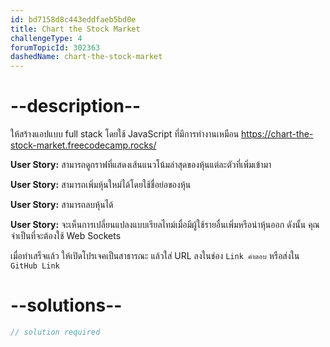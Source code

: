 ```yaml
---
id: bd7158d8c443eddfaeb5bd0e
title: Chart the Stock Market
challengeType: 4
forumTopicId: 302363
dashedName: chart-the-stock-market
---
```


# --description--

ให้สร้างแอปแบบ full stack โดยใช้ JavaScript ที่มีการทำงานเหมือน <https://chart-the-stock-market.freecodecamp.rocks/>

**User Story:** สามารถดูกราฟที่แสดงเส้นแนวโน้มล่าสุดของหุ้นแต่ละตัวที่เพิ่มเข้ามา

**User Story:** สามารถเพิ่มหุ้นใหม่ได้โดยใช้ชื่อย่อของหุ้น

**User Story:** สามารถลบหุ้นได้

**User Story:** จะเห็นการเปลี่ยนแปลงแบบเรียลไทม์เมื่อมีผู้ใช้รายอื่นเพิ่มหรือนำหุ้นออก  ดังนั้น คุณจำเป็นที่จะต้องใช้ Web Sockets

เมื่อทำเสร็จแล้ว ให้เปิดโปรเจคเป็นสาธารณะ แล้วใส่ URL ลงในช่อง `Link คำตอบ` หรือส่งใน `GitHub Link`

# --solutions--

```js
// solution required
```
